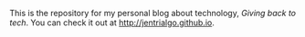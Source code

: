This is the repository for my personal blog about technology, _Giving back to
tech_. You can check it out at <http://jentrialgo.github.io>.
